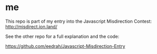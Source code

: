 # me

This repo is part of my entry into the Javascript Misdirection Contest: http://misdirect.ion.land/

See the other repo for a full explanation and the code:

https://github.com/eedrah/Javascript-Misdirection-Entry